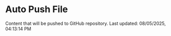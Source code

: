 # Auto Push File

Content that will be pushed to GitHub repository.
Last updated: 08/05/2025, 04:13:14 PM